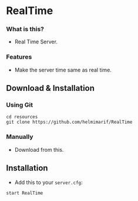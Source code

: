 # RealTime

### What is this?

* Real Time Server.

### Features
- Make the server time same as real time.

## Download & Installation

### Using Git
```
cd resources
git clone https://github.com/helmimarif/RealTime
```

### Manually
- Download from this.

## Installation
- Add this to your `server.cfg`:

```
start RealTime
```